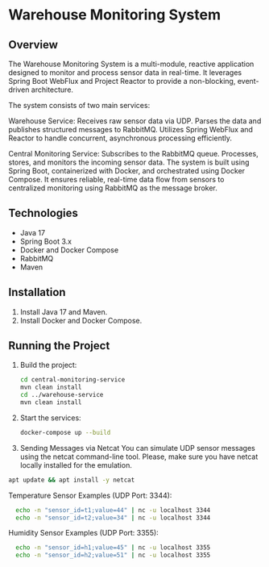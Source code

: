 # Warehouse Monitoring System

## Overview

The Warehouse Monitoring System is a multi-module, reactive application designed to monitor and process sensor data in
real-time. It leverages Spring Boot WebFlux and Project Reactor to provide a non-blocking, event-driven architecture.

The system consists of two main services:

Warehouse Service:
Receives raw sensor data via UDP.
Parses the data and publishes structured messages to RabbitMQ.
Utilizes Spring WebFlux and Reactor to handle concurrent, asynchronous processing efficiently.

Central Monitoring Service:
Subscribes to the RabbitMQ queue.
Processes, stores, and monitors the incoming sensor data.
The system is built using Spring Boot, containerized with Docker, and orchestrated using Docker Compose. It ensures
reliable, real-time data flow from sensors to centralized monitoring using RabbitMQ as the message broker.

## Technologies

- Java 17
- Spring Boot 3.x
- Docker and Docker Compose
- RabbitMQ
- Maven

## Installation

1. Install Java 17 and Maven.
2. Install Docker and Docker Compose.

## Running the Project

1. Build the project:
    ```bash
    cd central-monitoring-service 
    mvn clean install
    cd ../warehouse-service
    mvn clean install
    ```
2. Start the services:
    ```bash
    docker-compose up --build
    ```
3. Sending Messages via Netcat
   You can simulate UDP sensor messages using the netcat command-line tool.
   Please, make sure you have netcat locally installed for the emulation.

  ```bash
  apt update && apt install -y netcat
  ```

Temperature Sensor Examples (UDP Port: 3344):

  ```bash
    echo -n "sensor_id=t1;value=44" | nc -u localhost 3344
    echo -n "sensor_id=t2;value=34" | nc -u localhost 3344
  ```

Humidity Sensor Examples (UDP Port: 3355):

  ```bash
    echo -n "sensor_id=h1;value=45" | nc -u localhost 3355
    echo -n "sensor_id=h2;value=51" | nc -u localhost 3355
  ```
